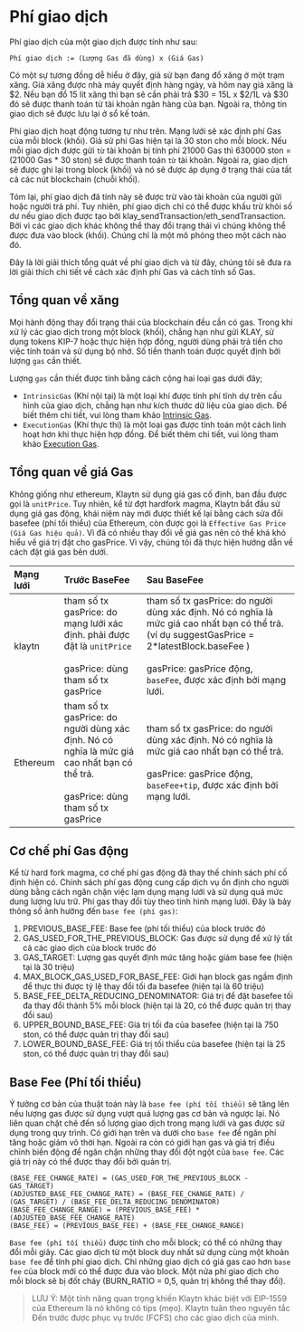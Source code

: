 # Phí giao dịch

Phí giao dịch của một giao dịch được tính như sau:

```text
Phí giao dịch := (Lượng Gas đã dùng) x (Giá Gas)
```

Có một sự tương đồng dễ hiểu ở đây, giả sử bạn đang đổ xăng ở một trạm xăng. Giá xăng được nhà máy quyết định hàng ngày, và hôm nay giá xăng là $2. Nếu bạn đổ 15 lít xăng thì bạn sẽ cần phải trả $30 = 15L x $2/1L và $30 đó sẽ được thanh toán từ tài khoản ngân hàng của bạn. Ngoài ra, thông tin giao dịch sẽ được lưu lại ở sổ kế toán.

Phí giao dịch hoạt động tương tự như trên. Mạng lưới sẽ xác định phí Gas của mỗi block (khối). Giả sử phí Gas hiện tại là 30 ston cho mỗi block. Nếu mỗi giao dịch được gửi `từ` tài khoản bị tính phí 21000 Gas thì 630000 ston = (21000 Gas \* 30 ston) sẽ được thanh toán `từ` tài khoản. Ngoài ra, giao dịch sẽ được ghi lại trong block (khối) và nó sẽ được áp dụng ở trạng thái của tất cả các nút blockchain (chuỗi khối).

Tóm lại, phí giao dịch đã tính này sẽ được trừ vào tài khoản của người gửi hoặc người trả phí. Tuy nhiên, phí giao dịch chỉ có thể được khấu trừ khỏi số dư nếu giao dịch được tạo bởi klay_sendTransaction/eth_sendTransaction. Bởi vì các giao dịch khác không thể thay đổi trạng thái vì chúng không thể được đưa vào block (khối). Chúng chỉ là một mô phỏng theo một cách nào đó.

Đây là lời giải thích tổng quát về phí giao dịch và từ đây, chúng tôi sẽ đưa ra lời giải thích chi tiết về cách xác định phí Gas và cách tính số Gas.

## Tổng quan về xăng <a id="gas-overview"></a>

Mọi hành động thay đổi trạng thái của blockchain đều cần có gas. Trong khi xử lý các giao dịch trong một block (khối), chẳng hạn như gửi KLAY, sử dụng tokens KIP-7 hoặc thực hiện hợp đồng, người dùng phải trả tiền cho việc tính toán và sử dụng bộ nhớ. Số tiền thanh toán được quyết định bởi lượng `gas` cần thiết.

Lượng `gas` cần thiết được tính bằng cách cộng hai loại gas dưới đây;

- `IntrinsicGas` (Khí nội tại) là một loại khí được tính phí tĩnh dự trên cấu hình của giao dịch, chẳng hạn như kích thước dữ liệu của giao dịch. Để biết thêm chi tiết, vui lòng tham khảo [Intrinsic Gas](intrinsic-gas.md).
- `ExecutionGas` (Khí thực thi) là một loại gas được tính toán một cách linh hoạt hơn khi thực hiện hợp đồng. Để biết thêm chi tiết, vui lòng tham khảo [Execution Gas](execution-gas.md).

## Tổng quan về giá Gas <a id="gas-price-overview"></a>

Không giống như ethereum, Klaytn sử dụng giá gas cố định, ban đầu được gọi là `unitPrice`. Tuy nhiên, kể từ đợt hardfork magma, Klaytn bắt đầu sử dụng giá gas động, khái niệm này mới được thiết kế lại bằng cách sửa đổi basefee (phí tối thiểu) của Ethereum, còn được gọi là `Effective Gas Price (Giá Gas hiệu quả)`. Vì đã có nhiều thay đổi về giá gas nên có thể khá khó hiểu về giá trị đặt cho gasPrice. Vì vậy, chúng tôi đã thực hiện hướng dẫn về cách đặt giá gas bên dưới.

| Mạng lưới | Trước BaseFee                                                                                                                                                                                              | Sau BaseFee                                                                                                                                                                                                                                                                                                                                     |
| :-------- | :--------------------------------------------------------------------------------------------------------------------------------------------------------------------------------------------------------- | :---------------------------------------------------------------------------------------------------------------------------------------------------------------------------------------------------------------------------------------------------------------------------------------------------------------------------------------------- |
| klaytn    | tham số tx gasPrice: do mạng lưới xác định. phải được đặt là `unitPrice` <br/> <br/> gasPrice: dùng tham số tx gasPrice                                    | tham số tx gasPrice: do người dùng xác định. Nó có nghĩa là mức giá cao nhất bạn có thể trả.  (ví dụ suggestGasPrice = 2\*latestBlock.baseFee ) <br/> <br/> gasPrice: gasPrice động, `baseFee`, được xác định bởi mạng lưới. |
| Ethereum  | tham số tx gasPrice: do người dùng xác định. Nó có nghĩa là mức giá cao nhất bạn có thể trả. <br/> <br/>gasPrice: dùng tham số tx gasPrice | tham số tx gasPrice: do người dùng xác định. Nó có nghĩa là mức giá cao nhất bạn có thể trả. <br/> <br/> gasPrice: gasPrice động, `baseFee+tip`, được xác định bởi mạng lưới.                                                                                   |

## Cơ chế phí Gas động <a id="dynamic-gas-fee-mechanism"></a>

Kể từ hard fork magma, cơ chế phí gas động đã thay thế chính sách phí cố định hiện có. Chính sách phí gas động cung cấp dịch vụ ổn định cho người dùng bằng cách ngăn chặn việc lạm dụng mạng lưới và sử dụng quá mức dung lượng lưu trữ. Phí gas thay đổi tùy theo tình hình mạng lưới. Đây là bảy thông số ảnh hưởng đến `base fee (phí gas)`:

1. PREVIOUS_BASE_FEE: Base fee (phí tối thiểu) của block trước đó
2. GAS_USED_FOR_THE_PREVIOUS_BLOCK: Gas được sử dụng để xử lý tất cả các giao dịch của block trước đó
3. GAS_TARGET: Lượng gas quyết định mức tăng hoặc giảm base fee (hiện tại là 30 triệu)
4. MAX_BLOCK_GAS_USED_FOR_BASE_FEE: Giới hạn block gas ngầm định để thực thi được tỷ lệ thay đổi tối đa basefee (hiện tại là 60 triệu)
5. BASE_FEE_DELTA_REDUCING_DENOMINATOR: Giá trị để đặt basefee tối đa thay đổi thành 5% mỗi block (hiện tại là 20, có thể được quản trị thay đổi sau)
6. UPPER_BOUND_BASE_FEE: Giá trị tối đa của basefee (hiện tại là 750 ston, có thể được quản trị thay đổi sau)
7. LOWER_BOUND_BASE_FEE: Giá trị tối thiểu của basefee (hiện tại là 25 ston, có thể được quản trị thay đổi sau)

## Base Fee (Phí tối thiểu) <a id="base-fee"></a>

Ý tưởng cơ bản của thuật toán này là `base fee (phí tối thiểu)` sẽ tăng lên nếu lượng gas được sử dụng vượt quá lượng gas cơ bản và ngược lại. Nó liên quan chặt chẽ đến số lượng giao dịch trong mạng lưới và gas được sử dụng trong quy trình. Có giới hạn trên và dưới cho `base fee` để ngăn phí tăng hoặc giảm vô thời hạn. Ngoài ra còn có giới hạn gas và giá trị điều chỉnh biến động để ngăn chặn những thay đổi đột ngột của `base fee`. Các giá trị này có thể được thay đổi bởi quản trị.

```text
(BASE_FEE_CHANGE_RATE) = (GAS_USED_FOR_THE_PREVIOUS_BLOCK - GAS_TARGET)
(ADJUSTED_BASE_FEE_CHANGE_RATE) = (BASE_FEE_CHANGE_RATE) / (GAS_TARGET) / (BASE_FEE_DELTA_REDUCING_DENOMINATOR)
(BASE_FEE_CHANGE_RANGE) = (PREVIOUS_BASE_FEE) * (ADJUSTED_BASE_FEE_CHANGE_RATE)
(BASE_FEE) = (PREVIOUS_BASE_FEE) + (BASE_FEE_CHANGE_RANGE) 
```

`Base fee (phí tối thiểu)` được tính cho mỗi block; có thể có những thay đổi mỗi giây. Các giao dịch từ một block duy nhất sử dụng cùng một khoản `base fee` để tính phí giao dịch. Chỉ những giao dịch có giá gas cao hơn `base fee` của block mới có thể được đưa vào block. Một nửa phí giao dịch cho mỗi block sẽ bị đốt cháy (BURN_RATIO = 0,5, quản trị không thể thay đổi).

> LƯU Ý: Một tính năng quan trọng khiến Klaytn khác biệt với EIP-1559 của Ethereum là nó không có tips (mẹo). Klaytn tuân theo nguyên tắc Đến trước được phục vụ trước (FCFS) cho các giao dịch của mình.
